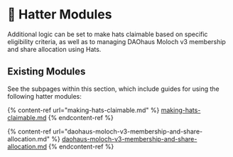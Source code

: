 # 👷 Hatter Modules

Additional logic can be set to make hats claimable based on specific eligibility criteria, as well as to managing DAOhaus Moloch v3 membership and share allocation using Hats.&#x20;

## Existing Modules

See the subpages within this section, which include guides for using the following hatter modules:

{% content-ref url="making-hats-claimable.md" %}
[making-hats-claimable.md](making-hats-claimable.md)
{% endcontent-ref %}

{% content-ref url="daohaus-moloch-v3-membership-and-share-allocation.md" %}
[daohaus-moloch-v3-membership-and-share-allocation.md](daohaus-moloch-v3-membership-and-share-allocation.md)
{% endcontent-ref %}
